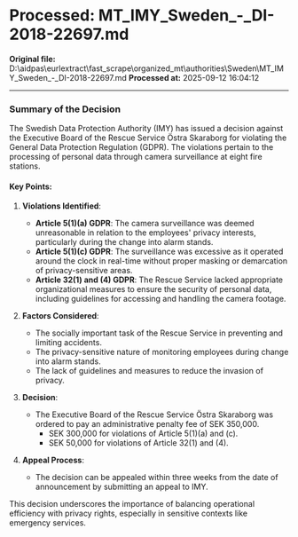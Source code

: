 # Processed: MT_IMY_Sweden_-_DI-2018-22697.md

**Original file:** D:\aidpas\eurlextract\fast_scrape\organized_mt\authorities\Sweden\MT_IMY_Sweden_-_DI-2018-22697.md
**Processed at:** 2025-09-12 16:04:12

---

### Summary of the Decision

The Swedish Data Protection Authority (IMY) has issued a decision against the Executive Board of the Rescue Service Östra Skaraborg for violating the General Data Protection Regulation (GDPR). The violations pertain to the processing of personal data through camera surveillance at eight fire stations.

#### Key Points:

1. **Violations Identified**:
   - **Article 5(1)(a) GDPR**: The camera surveillance was deemed unreasonable in relation to the employees' privacy interests, particularly during the change into alarm stands.
   - **Article 5(1)(c) GDPR**: The surveillance was excessive as it operated around the clock in real-time without proper masking or demarcation of privacy-sensitive areas.
   - **Article 32(1) and (4) GDPR**: The Rescue Service lacked appropriate organizational measures to ensure the security of personal data, including guidelines for accessing and handling the camera footage.

2. **Factors Considered**:
   - The socially important task of the Rescue Service in preventing and limiting accidents.
   - The privacy-sensitive nature of monitoring employees during change into alarm stands.
   - The lack of guidelines and measures to reduce the invasion of privacy.

3. **Decision**:
   - The Executive Board of the Rescue Service Östra Skaraborg was ordered to pay an administrative penalty fee of SEK 350,000.
     - SEK 300,000 for violations of Article 5(1)(a) and (c).
     - SEK 50,000 for violations of Article 32(1) and (4).

4. **Appeal Process**:
   - The decision can be appealed within three weeks from the date of announcement by submitting an appeal to IMY.

This decision underscores the importance of balancing operational efficiency with privacy rights, especially in sensitive contexts like emergency services.